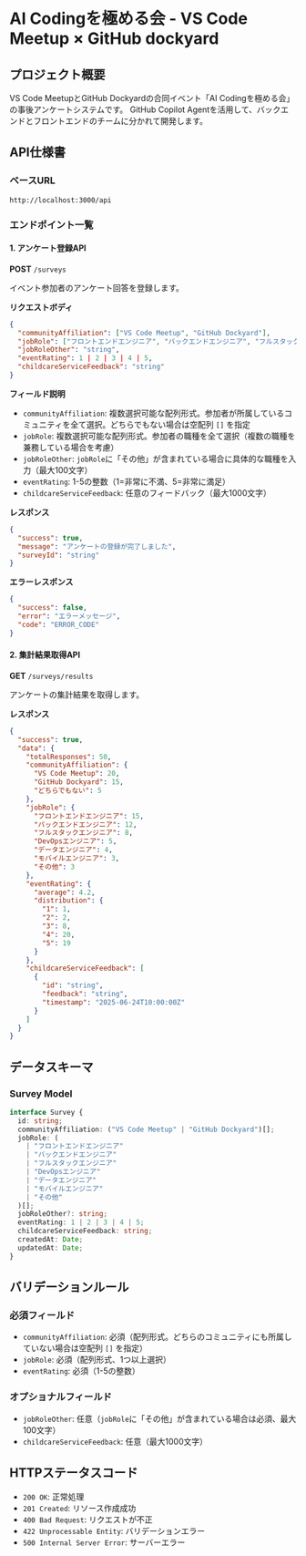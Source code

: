 # AI Codingを極める会 - VS Code Meetup × GitHub dockyard

## プロジェクト概要

VS Code MeetupとGitHub Dockyardの合同イベント「AI Codingを極める会」の事後アンケートシステムです。
GitHub Copilot Agentを活用して、バックエンドとフロントエンドのチームに分かれて開発します。

## API仕様書

### ベースURL

```
http://localhost:3000/api
```

### エンドポイント一覧

#### 1. アンケート登録API

**POST** `/surveys`

イベント参加者のアンケート回答を登録します。

**リクエストボディ**

```json
{
  "communityAffiliation": ["VS Code Meetup", "GitHub Dockyard"],
  "jobRole": ["フロントエンドエンジニア", "バックエンドエンジニア", "フルスタックエンジニア", "DevOpsエンジニア", "データエンジニア", "モバイルエンジニア", "その他"],
  "jobRoleOther": "string",
  "eventRating": 1 | 2 | 3 | 4 | 5,
  "childcareServiceFeedback": "string"
}
```

**フィールド説明**

- `communityAffiliation`: 複数選択可能な配列形式。参加者が所属しているコミュニティを全て選択。どちらでもない場合は空配列 `[]` を指定
- `jobRole`: 複数選択可能な配列形式。参加者の職種を全て選択（複数の職種を兼務している場合を考慮）
- `jobRoleOther`: `jobRole`に「その他」が含まれている場合に具体的な職種を入力（最大100文字）
- `eventRating`: 1-5の整数（1=非常に不満、5=非常に満足）
- `childcareServiceFeedback`: 任意のフィードバック（最大1000文字）

**レスポンス**

```json
{
  "success": true,
  "message": "アンケートの登録が完了しました",
  "surveyId": "string"
}
```

**エラーレスポンス**

```json
{
  "success": false,
  "error": "エラーメッセージ",
  "code": "ERROR_CODE"
}
```

#### 2. 集計結果取得API

**GET** `/surveys/results`

アンケートの集計結果を取得します。

**レスポンス**

```json
{
  "success": true,
  "data": {
    "totalResponses": 50,
    "communityAffiliation": {
      "VS Code Meetup": 20,
      "GitHub Dockyard": 15,
      "どちらでもない": 5
    },
    "jobRole": {
      "フロントエンドエンジニア": 15,
      "バックエンドエンジニア": 12,
      "フルスタックエンジニア": 8,
      "DevOpsエンジニア": 5,
      "データエンジニア": 4,
      "モバイルエンジニア": 3,
      "その他": 3
    },
    "eventRating": {
      "average": 4.2,
      "distribution": {
        "1": 1,
        "2": 2,
        "3": 8,
        "4": 20,
        "5": 19
      }
    },
    "childcareServiceFeedback": [
      {
        "id": "string",
        "feedback": "string",
        "timestamp": "2025-06-24T10:00:00Z"
      }
    ]
  }
}
```

## データスキーマ

### Survey Model

```typescript
interface Survey {
  id: string;
  communityAffiliation: ("VS Code Meetup" | "GitHub Dockyard")[];
  jobRole: (
    | "フロントエンドエンジニア"
    | "バックエンドエンジニア"
    | "フルスタックエンジニア"
    | "DevOpsエンジニア"
    | "データエンジニア"
    | "モバイルエンジニア"
    | "その他"
  )[];
  jobRoleOther?: string;
  eventRating: 1 | 2 | 3 | 4 | 5;
  childcareServiceFeedback: string;
  createdAt: Date;
  updatedAt: Date;
}
```

## バリデーションルール

### 必須フィールド

- `communityAffiliation`: 必須（配列形式。どちらのコミュニティにも所属していない場合は空配列 `[]` を指定）
- `jobRole`: 必須（配列形式、1つ以上選択）
- `eventRating`: 必須（1-5の整数）

### オプショナルフィールド

- `jobRoleOther`: 任意（`jobRole`に「その他」が含まれている場合は必須、最大100文字）
- `childcareServiceFeedback`: 任意（最大1000文字）

## HTTPステータスコード

- `200 OK`: 正常処理
- `201 Created`: リソース作成成功
- `400 Bad Request`: リクエストが不正
- `422 Unprocessable Entity`: バリデーションエラー
- `500 Internal Server Error`: サーバーエラー
